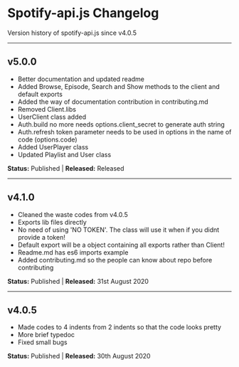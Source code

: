 # Spotify-api.js Changelog

Version history of spotify-api.js since v4.0.5

---

## v5.0.0

- Better documentation and updated readme
- Added Browse, Episode, Search and Show methods to the client and default exports
- Added the way of documentation contribution in contributing.md
- Removed Client.libs
- UserClient class added
- Auth.build no more needs options.client_secret to generate auth string
- Auth.refresh token parameter needs to be used in options in the name of code (options.code)
- Added UserPlayer class
- Updated Playlist and User class

**Status:** Published | **Released:** Released

---

## v4.1.0

- Cleaned the waste codes from v4.0.5
- Exports lib files directly
- No need of using 'NO TOKEN'. The class will use it when if you didnt provide a token!
- Default export will be a object containing all exports rather than Client!
- Readme.md has es6 imports example
- Added contributing.md so the people can know about repo before contributing

**Status:** Published | **Released:** 31st August 2020

---

## v4.0.5

- Made codes to 4 indents from 2 indents so that the code looks pretty
- More brief typedoc
- Fixed small bugs

**Status:** Published | **Released:** 30th August 2020
